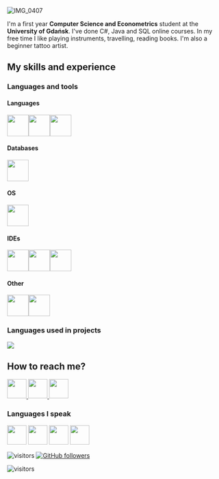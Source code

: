 
![IMG_0407](https://user-images.githubusercontent.com/97444555/170872520-08e78c4a-d178-4e9d-a312-8fd972d274c8.GIF)

I'm a first year **Computer Science and Econometrics** student at the **University of Gdańsk**. 
I've done C#, Java and SQL online courses.
In my free time I like playing instruments, travelling, reading books. I'm also a beginner tattoo artist.

## My skills and experience

### Languages and tools

#### Languages
<img height=50 src="https://cdn.jsdelivr.net/gh/devicons/devicon/icons/java/java-original.svg"/><img height=50 src="https://cdn.jsdelivr.net/gh/devicons/devicon/icons/html5/html5-original.svg" /><img height=50 src="https://cdn.jsdelivr.net/gh/devicons/devicon/icons/csharp/csharp-original.svg"/>

#### Databases
<img height=50 src="https://www.edureka.co/blog/wp-content/uploads/2019/10/logo.png" />

#### OS
<img height=50 src="https://cdn.jsdelivr.net/gh/devicons/devicon/icons/linux/linux-original.svg" />

#### IDEs
<img height=50 src="https://cdn.jsdelivr.net/gh/devicons/devicon/icons/intellij/intellij-original.svg" /><img height=50 src="https://cdn.jsdelivr.net/gh/devicons/devicon/icons/visualstudio/visualstudio-plain.svg" /><img height=50 src="https://cdn.jsdelivr.net/gh/devicons/devicon/icons/vscode/vscode-original.svg" />
          

#### Other
<img height=50 src="https://cdn.jsdelivr.net/gh/devicons/devicon/icons/blender/blender-original.svg" /><img height=50 src="https://cdn.jsdelivr.net/gh/devicons/devicon/icons/github/github-original.svg"/>
          
### Languages used in projects
            
<img src="https://github-readme-stats.vercel.app/api/top-langs?username=ioyukio"/>


## How to reach me? 

<a href="https://www.linkedin.com/in/ula-mejer-b8ab9b23b/">
    <img height="45" src="https://cdn3.iconfinder.com/data/icons/pixel-social-media-2/16/Linkedin-512.png"/>
</a>

<a href="mailto:io.yuu@icloud.com">
    <img height="45" src="https://user-images.githubusercontent.com/97444555/170866636-c044cbd8-7cdc-4973-9626-88e07e3800c1.PNG"/>
</a>


<a href="https://www.instagram.com/io_yukio/?hl=pl">
    <img height="45" src="https://cdn3.iconfinder.com/data/icons/pixel-social-media-2/16/Instagram-512.png"/>
</a>

### Languages I speak
<img height="45" src="https://cdn-icons-png.flaticon.com/128/197/197529.png"/> <img height="45" src="https://cdn-icons-png.flaticon.com/128/197/197374.png"/> <img height="45" src="https://cdn-icons-png.flaticon.com/128/197/197571.png"/> <img height="45" src="https://cdn-icons-png.flaticon.com/512/197/197582.png"/>



![visitors](https://visitor-badge.glitch.me/badge?page_id=ioyukio) [![GitHub followers](https://img.shields.io/github/followers/ioyukio.svg?style=social&label=Follow&maxAge=2592000)](https://github.com/ioyukio?tab=followers)



<!---
ioyukio/ioyukio is a ✨ special ✨ repository because its `README.md` (this file) appears on your GitHub profile.
You can click the Preview link to take a look at your changes.
--->
![visitors](https://visitor-badge.glitch.me/badge?page_id=idanielpietruszynski)
